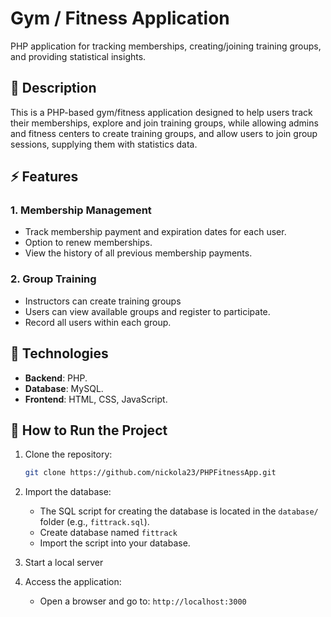 # Gym / Fitness Application

PHP application for tracking memberships, creating/joining training groups, and providing statistical insights.

## 📒 Description

This is a PHP-based gym/fitness application designed to help users track their memberships, explore and join training groups, while allowing admins and fitness centers to create training groups, and allow users to join group sessions, supplying them with statistics data.

## ⚡ Features

### 1. Membership Management
- Track membership payment and expiration dates for each user.
- Option to renew memberships.
- View the history of all previous membership payments.

### 2. Group Training
- Instructors can create training groups
- Users can view available groups and register to participate.
- Record all users within each group.

## 🔧 Technologies
- **Backend**: PHP.
- **Database**: MySQL.
- **Frontend**: HTML, CSS, JavaScript.

## 🔌 How to Run the Project

1. Clone the repository:
   ```bash
   git clone https://github.com/nickola23/PHPFitnessApp.git
   ```

2. Import the database:
   - The SQL script for creating the database is located in the `database/` folder (e.g., `fittrack.sql`).
   - Create database named `fittrack`
   - Import the script into your database.

4. Start a local server

5. Access the application:
   - Open a browser and go to: `http://localhost:3000`
